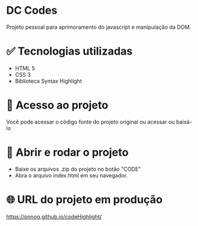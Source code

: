 # DC Codes

Projeto pessoal para aprimoramento do javascript e manipulação da DOM.

# :white_check_mark: Tecnologias utilizadas

- HTML 5
- CSS 3
- Biblioteca Syntax Highlight 

# :open_file_folder: Acesso ao projeto

Você pode acessar o código fonte do projeto original ou acessar ou baixá-lo

# :checkered_flag: Abrir e rodar o projeto

- Baixe os arquivos .zip do projeto no botão "CODE"
- Abra o arquivo index.html em seu navegador. 

# :globe_with_meridians: URL do projeto em produção

https://pnnog.github.io/codeHighlight/

